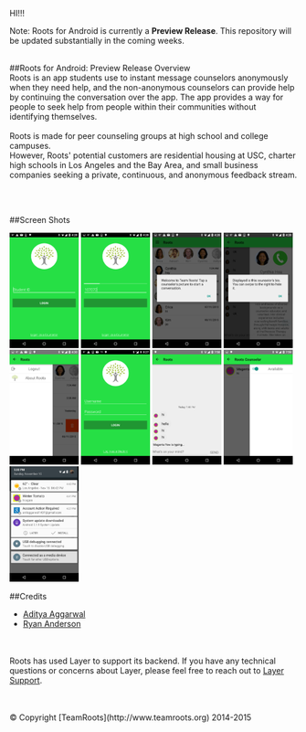 
HI!!!



Note: Roots for Android is currently a **Preview Release**. This repository will be updated substantially in the coming weeks.
<br> <br>

##<a name="overview"></a>Roots for Android: Preview Release Overview
<br>
Roots is an app students use to instant message counselors anonymously when they need help, and the non-anonymous counselors can provide help by continuing the conversation over the app. The app provides a way for people to seek help from people within their communities without identifying themselves. <br> <br>
Roots is made for peer counseling groups at high school and college campuses. <br> However, Roots' potential customers are residential housing at USC, charter high schools in Los Angeles and the Bay Area, and small business companies seeking a private, continuous, and anonymous feedback stream. 

<br><br>

##<a name="credits"></a>Screen Shots
<br>
<div style="display:inline">
<img width="24%"  src="assets/screenshot.png"></img>
<img width="24%" src="assets/screenshot1.png"></img>
<img width="24%"  src="assets/screenshot2.png"></img>
<img width="24%"  src="assets/screenshot3.png"></img>
<img width="24%"  src="assets/screenshot4.png"></img>
<img width="24%"  src="assets/screenshot5.png"></img>
<img width="24%"  src="assets/screenshot6.png"></img>
<img  width="24%"  src="assets/screenshot7.png"></img>
<img  width="24%" src="assets/screenshot8.png"></img>
</div>


##<a name="credits"></a>Credits

* [Aditya Aggarwal](https://github.com/AdityaAgg)
* [Ryan Anderson](https://github.com/rkanderson)

<br><br>
Roots has used Layer to support its backend. If you have any technical questions or concerns about Layer, please feel free to reach out to [Layer Support](mailto:support@layer.com).

<br>
<br>
© Copyright [TeamRoots](http://www.teamroots.org) 2014-2015
